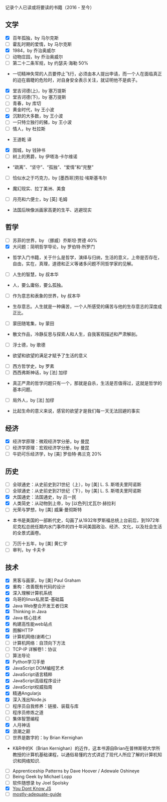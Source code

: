 记录个人已读或将要读的书籍（2016 - 至今）
## 文学
- [x] 百年孤独，by 马尔克斯
- [ ] 霍乱时期的爱情，by 马尔克斯
- [x] 1984，by 乔治奥威尔
- [ ] 动物庄园，by 乔治奥威尔
- [ ] 第二十二条军规，by 约瑟夫·海勒 50%
 * 一切精神失常的人员要停止飞行，必须由本人提出申请，而一个人在面临真正的迫在眉睫的危险时，对自身安全表示关注，就证明他不是疯子。
- [x] 堂吉诃德(上)，by 塞万提斯 
- [ ] 堂吉诃德(下)，by 塞万提斯 
- [ ] 青春，by 库切
- [ ] 黄金时代，by 王小波
- [x] 沉默的大多数，by 王小波
- [ ] 一只特立独行的猪，by 王小波
- [ ] 情人，by 杜拉斯
 * 王道乾 译
- [x] 围城，by 钱钟书
- [ ] 树上的男爵，by 伊塔洛·卡尔维诺
 * “疏离”、“坚守”、“孤独”、“爱情”和“完整”
- [ ] 恰似水之于巧克力，by [墨西哥]劳拉·埃斯基韦尔 
 * 魔幻现实、拉丁美洲、美食
- [ ] 月亮和六便士，by [英] 毛姆
 * 法国后映像派画家高更的生平、逃避现实
 


## 哲学
- [ ] 苏菲的世界，by （挪威）乔斯坦·贾德 40%
- [x] 大问题：简明哲学导论，by 罗伯特·所罗门 
 * 哲学入门书籍，关于什么是哲学，演绎与归纳，生活的意义，上帝是否存在，自由，实在，真理，道德和正义等诸多问题不同哲学家的见解。
- [ ] 人生的智慧，by 叔本华
 * 人，要么庸俗，要么孤独。
- [ ] 作为意志和表象的世界，by 叔本华
 * 生存意志。人生就是一种痛苦，一个人所感受的痛苦与他的生存意志的深度成正比。
- [ ] 蒙田随笔集，by 蒙田
 * 散文作品，冷静反思与探索人和人生，自我客观描述和严肃解剖。
- [ ] 浮士德，by 歌德
 * 欲望和欲望的满足才赋予了生活的意义
- [ ] 西方哲学史，by 罗素
- [ ] 西西弗斯神话，by [法] 加缪 
 * 真正严肃的哲学问题只有一个，那就是自杀，生活是否值得过，这就是哲学的基本问题。
- [ ] 局外人，by [法] 加缪 
 * 比起生命的意义来说，感官的欲望才是我们每一天无法回避的事实

## 经济
- [x] 经济学原理：微观经济学分册，by 曼昆
- [ ] 经济学原理：宏观经济学分册，by 曼昆
- [ ] 牛奶可乐经济学，by  [美] 罗伯特·弗兰克 20%

## 历史
- [ ] 全球通史：从史前史到21世纪（上），by [美] L. S. 斯塔夫里阿诺斯 
- [ ] 全球通史：从史前史到21世纪（下），by [美] L. S. 斯塔夫里阿诺斯 
- [x] 大国通史：法国通史，by 吕一民
- [x] 人类简史：从动物到上帝，by [以色列]尤瓦尔·赫拉利 
- [ ] 光荣与梦想，by [美] 威廉·曼彻斯特
 * 本书是美国的一部断代史，勾画了从1932年罗斯福总统上台前后，到1972年尼克松总统任期内水门事件的四十年间美国政治、经济、文化，以及社会生活的全景式画卷。
- [ ] 万历十五年，by [美] 黄仁宇
- [ ] 审判，by 卡夫卡

## 技术
- [x] 黑客与画家，by [美] Paul Graham 
- [x] 重构：改善既有代码的设计
- [x] 深入理解计算机系统
- [x] 鸟哥的linux私房菜-基础篇
- [x] Java Web整合开发王者归来
- [x] Thinking in Java
- [x] Java 核心技术
- [x] 构建高性能web站点
- [x] 图解HTTP
- [x] 计算机网络(谢希仁)
- [ ] 计算机网络：自顶向下方法
- [ ] TCP-IP 详解卷1：协议
- [ ] 算法导论
- [x] Python学习手册
- [x] JavaScript DOM编程艺术
- [x] JavaScript语言精粹
- [x] JavaScript高级程序设计
- [x] JavaScript权威指南
- [x] 精通Angularjs
- [x] 深入浅出Node.js
- [ ] 程序员自我修养：链接、装载与库
- [ ] 程序员修炼之道
- [ ] 集体智慧编程
- [x] 人月神话
- [x] 浪潮之巅
- [ ] 世界是数字的：by Brian Kernighan
 * K&R中的K（Brian Kernighan）的近作，这本书源自Brian在普林斯顿大学所教授的计算机基础课程，以通俗易懂的方式讲述了现代人所应了解的计算机知识和网络知识.
- [ ] Apprenticeship Patterns by Dave Hoover / Adewale Oshineye 
- [ ] Being Geek by Michael Lopp
- [ ] 软件随想录 by Joel Spolsky
- [x] [You Dont Know JS](https://github.com/getify/You-Dont-Know-JS)
- [ ] [mostly-adequate-guide](https://github.com/MostlyAdequate/mostly-adequate-guide)
